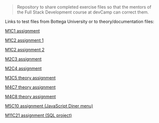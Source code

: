 > Repository to share completed exercise files so that the mentors of the Full Stack Development course at devCamp can correct them.

Links to test files from Bottega University or to theory/documentation files:

[M1C1 assignment](https://docs.google.com/document/d/1bFRRsyyJjvjOda-YXZHPHSgqaJNX5CfTRApY0voA_FI/edit?tab=t.0#heading=h.ksr29ciwspz)

[M1C2 assignment 1](https://docs.google.com/document/d/1UDwEZ5bKcE1X2o0JIuyFMgDyZ8M4AbSbPj2mXZ4dHkY/edit?tab=t.0#heading=h.ksr29ciwspz)

[M1C2 assignment 2](https://docs.google.com/document/d/1AftyzXRLnA47iSHGLNcypRuiRuO_wmDDLsMOrijo6Uw/edit?tab=t.0#heading=h.o4pmowd3q1r6)

[M2C3 assignment](https://docs.google.com/document/d/15ZhVM5qK_VkYdGndzCjZSVe5JC6sLmUne45pqgWi3VY/edit?tab=t.0#heading=h.b8mpzu1kn7qf)

[M2C4 assignment](https://docs.google.com/document/d/1HbmXeyLzi_-vU7hjzVcTpdeXEnk7JYhoQDnWHMk9OfA/edit?tab=t.0#heading=h.b8mpzu1kn7qf)

[M3C5 theory assignment](https://onedrive.live.com/personal/4646840ad49c6d26/_layouts/15/Doc.aspx?sourcedoc=%7Bb093f59d-b8d8-46fa-a88a-fc30bff9d11c%7D&action=default&redeem=aHR0cHM6Ly8xZHJ2Lm1zL3cvYy80NjQ2ODQwYWQ0OWM2ZDI2L0VaMzFrN0RZdVBwR3FJcjhNTF81MFJ3Qlc5RFB4RjZrMkhIYVVweDd2UXJGa2c_ZT1YV3BPNjA&slrid=5a9260a1-b0d3-a000-5094-da988d5ae1a0&originalPath=aHR0cHM6Ly8xZHJ2Lm1zL3cvYy80NjQ2ODQwYWQ0OWM2ZDI2L0VaMzFrN0RZdVBwR3FJcjhNTF81MFJ3Qlc5RFB4RjZrMkhIYVVweDd2UXJGa2c_cnRpbWU9WVNIc1Q4WDgzRWc&CID=7013edef-7d28-4874-8f96-b831864dbec8&_SRM=0:G:54)

[M4C7 theory assignment](https://github.com/pedromorenovillar/PT-Full-Stack-Development-Course/wiki)

[M4C8 theory assignment](https://pedros.gitbook.io/documentacion-m4c8)

[M5C10 assignment (JavaScript Diner menu)](https://basque.devcamp.com/pt-full-stack-development-javascript-python-react/guide/build-out-a-diner-menu-using-javascript)

[M11C21 assignment (SQL project)](https://basque.devcamp.com/pt-full-stack-development-javascript-python-react/guide/project-requirements-for-sql-course)